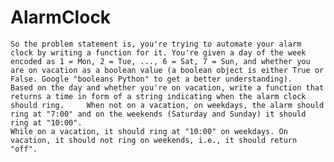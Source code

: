 # AlarmClock
    So the problem statement is, you're trying to automate your alarm clock by writing a function for it. You're given a day of the week encoded as 1 = Mon, 2 = Tue, ..., 6 = Sat, 7 = Sun, and whether you are on vacation as a boolean value (a boolean object is either True or False. Google "booleans Python" to get a better understanding).
    Based on the day and whether you're on vacation, write a function that returns a time in form of a string indicating when the alarm clock should ring.     When not on a vacation, on weekdays, the alarm should ring at "7:00" and on the weekends (Saturday and Sunday) it should ring at "10:00".
    While on a vacation, it should ring at "10:00" on weekdays. On vacation, it should not ring on weekends, i.e., it should return "off".
